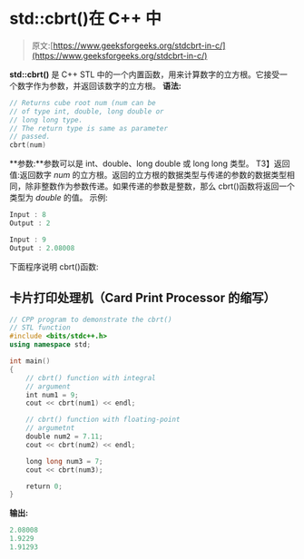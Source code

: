 # std::cbrt()在 C++ 中

> 原文:[https://www.geeksforgeeks.org/stdcbrt-in-c/](https://www.geeksforgeeks.org/stdcbrt-in-c/)

**std::cbrt()** 是 C++ STL 中的一个内置函数，用来计算数字的立方根。它接受一个数字作为参数，并返回该数字的立方根。
**语法:**

```cpp
// Returns cube root num (num can be
// of type int, double, long double or
// long long type.
// The return type is same as parameter
// passed.
cbrt(num)
```

**参数:**参数可以是 int、double、long double 或 long long 类型。
T3】返回值:返回数字 *num* 的立方根。返回的立方根的数据类型与传递的参数的数据类型相同，除非整数作为参数传递。如果传递的参数是整数，那么 cbrt()函数将返回一个类型为 *double* 的值。
示例:

```cpp
Input : 8
Output : 2 

Input : 9
Output : 2.08008
```

下面程序说明 cbrt()函数:

## 卡片打印处理机（Card Print Processor 的缩写）

```cpp
// CPP program to demonstrate the cbrt()
// STL function
#include <bits/stdc++.h>
using namespace std;

int main()
{
    // cbrt() function with integral
    // argument
    int num1 = 9;
    cout << cbrt(num1) << endl;

    // cbrt() function with floating-point
    // argumetnt
    double num2 = 7.11;
    cout << cbrt(num2) << endl;

    long long num3 = 7;
    cout << cbrt(num3);

    return 0;
}
```

**输出:**

```cpp
2.08008
1.9229
1.91293
```